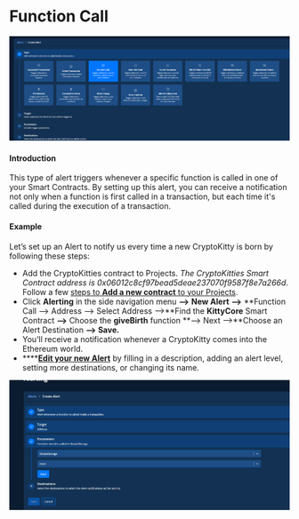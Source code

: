 # Function Call

![](<../../.gitbook/assets/Creating an Alert - Function Call 1.png>)

#### Introduction

This type of alert triggers whenever a specific function is called in one of your Smart Contracts. By setting up this alert, you can receive a notification not only when a function is first called in a transaction, but each time it's called during the execution of a transaction.

#### Example

Let’s set up an Alert to notify us every time a new CryptoKitty is born by following these steps:&#x20;

* Add the CryptoKitties contract to Projects. _The_ _CryptoKitties Smart Contract address is 0x06012c8cf97bead5deae237070f9587f8e7a266d_. Follow a few [steps to **Add a new contract** to your Projects](https://docs.tenderly.co/monitoring/smart-contracts).&#x20;
* Click **Alerting** in the side navigation menu **—>** **New Alert** **—>** **Function Call —> Address —> Select Address —>**Find the **KittyCore** Smart Contract **—>** Choose the **giveBirth** function **—> Next —>**Choose an Alert Destination **—> Save.**
* You’ll receive a notification whenever a CryptoKitty comes into the Ethereum world.
* ****[**Edit your new Alert**](https://docs.tenderly.co/alerts/creating-an-alert/editing-an-alert) by filling in a description, adding an alert level, setting more destinations, or changing its name.&#x20;

![](<../../.gitbook/assets/Creating an Alert - Function Call 2.png>)
